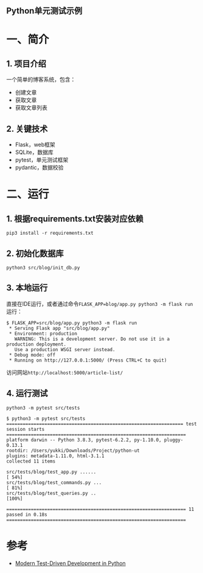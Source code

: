 Python单元测试示例
---

# 一、简介
## 1. 项目介绍
一个简单的博客系统，包含：
- 创建文章
- 获取文章
- 获取文章列表

## 2. 关键技术
- Flask，web框架
- SQLite，数据库
- pytest，单元测试框架
- pydantic，数据校验

# 二、运行
## 1. 根据requirements.txt安装对应依赖 
```shell script
pip3 install -r requirements.txt
```

## 2. 初始化数据库
```shell script
python3 src/blog/init_db.py
```

## 3. 本地运行
直接在IDE运行，或者通过命令`FLASK_APP=blog/app.py python3 -m flask run`运行：
```shell script
$ FLASK_APP=src/blog/app.py python3 -m flask run
 * Serving Flask app "src/blog/app.py"
 * Environment: production
   WARNING: This is a development server. Do not use it in a production deployment.
   Use a production WSGI server instead.
 * Debug mode: off
 * Running on http://127.0.0.1:5000/ (Press CTRL+C to quit)
```

访问网站`http://localhost:5000/article-list/`

## 4. 运行测试
`python3 -m pytest src/tests`

```shell script
$ python3 -m pytest src/tests
================================================================= test session starts ==================================================================
platform darwin -- Python 3.8.3, pytest-6.2.2, py-1.10.0, pluggy-0.13.1
rootdir: /Users/yukki/Downloads/Project/python-ut
plugins: metadata-1.11.0, html-3.1.1
collected 11 items                                                                                                                                     

src/tests/blog/test_app.py ......                                                                                                                [ 54%]
src/tests/blog/test_commands.py ...                                                                                                              [ 81%]
src/tests/blog/test_queries.py ..                                                                                                                [100%]

================================================================== 11 passed in 0.18s ==================================================================
```

# 参考
* [Modern Test-Driven Development in Python](https://testdriven.io/blog/modern-tdd/#when-should-you-use-mocks)